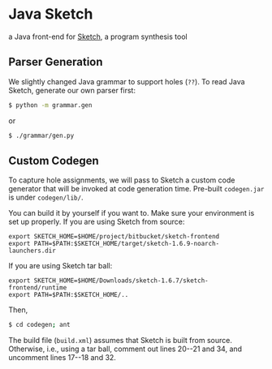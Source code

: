 # Java Sketch

a Java front-end for [Sketch][sk], a program synthesis tool

## Parser Generation

We slightly changed Java grammar to support holes (`??`).
To read Java Sketch, generate our own parser first:
```sh
$ python -m grammar.gen
```
or
```sh
$ ./grammar/gen.py
```

## Custom Codegen

To capture hole assignments, we will pass to Sketch
a custom code generator that will be invoked
at code generation time.
Pre-built `codegen.jar` is under `codegen/lib/`.

You can build it by yourself if you want to.
Make sure your environment is set up properly.
If you are using Sketch from source:
```
export SKETCH_HOME=$HOME/project/bitbucket/sketch-frontend
export PATH=$PATH:$SKETCH_HOME/target/sketch-1.6.9-noarch-launchers.dir
```
If you are using Sketch tar ball:
```
export SKETCH_HOME=$HOME/Downloads/sketch-1.6.7/sketch-frontend/runtime
export PATH=$PATH:$SKETCH_HOME/..
```

Then,
```sh
$ cd codegen; ant
```
The build file (`build.xml`) assumes that Sketch is built
from source.  Otherwise, i.e., using a tar ball,
comment out lines 20--21 and 34, and uncomment lines 17--18 and 32.


[sk]: https://bitbucket.org/gatoatigrado/sketch-frontend/

